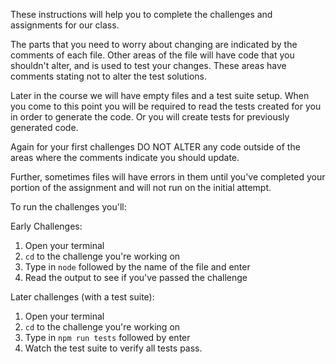 These instructions will help you to complete the challenges and assignments for our class.

The parts that you need to worry about changing are indicated by the comments of each file. Other areas of the file will have code that you shouldn't alter, and is used to test your changes. These areas have comments stating not to alter the test solutions. 

Later in the course we will have empty files and a test suite setup. When you come to this point you will be required to read the tests created for you in order to generate the code. Or you will create tests for previously generated code. 

Again for your first challenges DO NOT ALTER any code outside of the areas where the comments indicate you should update.

Further, sometimes files will have errors in them until you've completed your portion of the assignment and will not run on the initial attempt. 

To run the challenges you'll:


Early Challenges:
1. Open your terminal
1. ```cd``` to the challenge you're working on
1. Type in ```node```  followed by the name of the file and enter
1. Read the output to see if you've passed the challenge

Later challenges (with a test suite): 
1. Open your terminal
1. ```cd``` to the challenge you're working on
1. Type in ```npm run tests```  followed by enter
1. Watch the test suite to verify all tests pass. 
